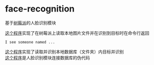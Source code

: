 # face-recognition
基于[树莓派](https://www.raspberrypi.org/)的人脸识别模块  
  
[这个程序](https://github.com/is305-smart-lock/face-recognition/blob/master/pi.py)实现了在树莓派上读取本地图片文件并在识别到目标时在命令行返回  
  
    I see someone named ...    
 
 [这个程序](https://github.com/is305-smart-lock/face-recognition/blob/master/pi_folder.py)实现了读取并识别本地数据库（文件夹）内目标并识别   
[这个程序](https://github.com/is305-smart-lock/face-recognition/blob/master/pi_sql.py)是人脸识别模块连接数据库的伪代码  
